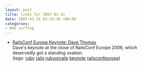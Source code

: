 ```yaml
---
layout: post
title: links for 2007-01-31
date: 2007-01-31 01:33:36 +00:00
categories:
- Web surfing
---
```

<ul class="delicious">
	<li>
		<div class="delicious-link"><a href="http://pragdave.pragprog.com/pragdave/2007/01/my_eurorailscon.html">RailsConf Europe Keynote: Dave Thomas</a></div>
		<div class="delicious-extended">Dave's keynote at the close of RailsConf Europe 2006, which deservedly got a standing ovation.</div>
		<div class="delicious-tags">(tags: <a href="http://del.icio.us/mathie/ruby">ruby</a> <a href="http://del.icio.us/mathie/rails">rails</a> <a href="http://del.icio.us/mathie/rubyonrails">rubyonrails</a> <a href="http://del.icio.us/mathie/keynote">keynote</a> <a href="http://del.icio.us/mathie/railsconfeurope">railsconfeurope</a>)</div>
	</li>
</ul>
